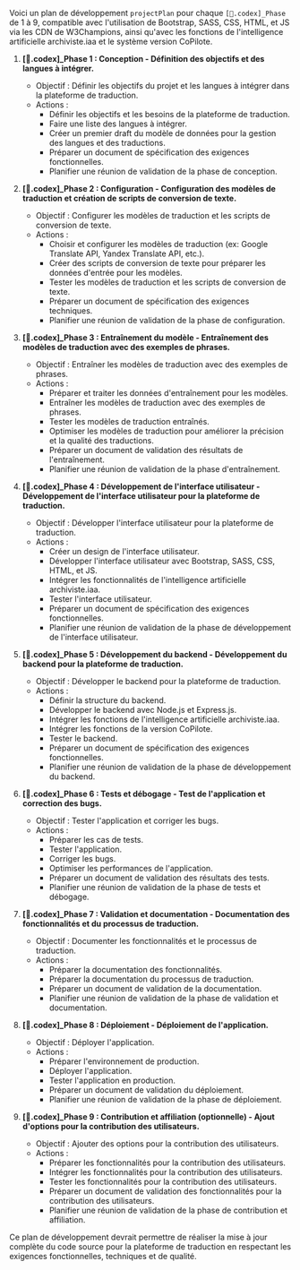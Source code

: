 Voici un plan de développement `projectPlan` pour chaque `[📔.codex]_Phase` de 1 à 9, compatible avec l'utilisation de Bootstrap, SASS, CSS, HTML, et JS via les CDN de W3Champions, ainsi qu'avec les fonctions de l'intelligence artificielle archiviste.iaa et le système version CoPilote.

1. **[📔.codex]_Phase 1 : Conception - Définition des objectifs et des langues à intégrer.**
	* Objectif : Définir les objectifs du projet et les langues à intégrer dans la plateforme de traduction.
	* Actions :
		+ Définir les objectifs et les besoins de la plateforme de traduction.
		+ Faire une liste des langues à intégrer.
		+ Créer un premier draft du modèle de données pour la gestion des langues et des traductions.
		+ Préparer un document de spécification des exigences fonctionnelles.
		+ Planifier une réunion de validation de la phase de conception.

2. **[📔.codex]_Phase 2 : Configuration - Configuration des modèles de traduction et création de scripts de conversion de texte.**
	* Objectif : Configurer les modèles de traduction et les scripts de conversion de texte.
	* Actions :
		+ Choisir et configurer les modèles de traduction (ex: Google Translate API, Yandex Translate API, etc.).
		+ Créer des scripts de conversion de texte pour préparer les données d'entrée pour les modèles.
		+ Tester les modèles de traduction et les scripts de conversion de texte.
		+ Préparer un document de spécification des exigences techniques.
		+ Planifier une réunion de validation de la phase de configuration.

3. **[📔.codex]_Phase 3 : Entraînement du modèle - Entraînement des modèles de traduction avec des exemples de phrases.**
	* Objectif : Entraîner les modèles de traduction avec des exemples de phrases.
	* Actions :
		+ Préparer et traiter les données d'entraînement pour les modèles.
		+ Entraîner les modèles de traduction avec des exemples de phrases.
		+ Tester les modèles de traduction entraînés.
		+ Optimiser les modèles de traduction pour améliorer la précision et la qualité des traductions.
		+ Préparer un document de validation des résultats de l'entraînement.
		+ Planifier une réunion de validation de la phase d'entraînement.

4. **[📔.codex]_Phase 4 : Développement de l'interface utilisateur - Développement de l'interface utilisateur pour la plateforme de traduction.**
	* Objectif : Développer l'interface utilisateur pour la plateforme de traduction.
	* Actions :
		+ Créer un design de l'interface utilisateur.
		+ Développer l'interface utilisateur avec Bootstrap, SASS, CSS, HTML, et JS.
		+ Intégrer les fonctionnalités de l'intelligence artificielle archiviste.iaa.
		+ Tester l'interface utilisateur.
		+ Préparer un document de spécification des exigences fonctionnelles.
		+ Planifier une réunion de validation de la phase de développement de l'interface utilisateur.

5. **[📔.codex]_Phase 5 : Développement du backend - Développement du backend pour la plateforme de traduction.**
	* Objectif : Développer le backend pour la plateforme de traduction.
	* Actions :
		+ Définir la structure du backend.
		+ Développer le backend avec Node.js et Express.js.
		+ Intégrer les fonctions de l'intelligence artificielle archiviste.iaa.
		+ Intégrer les fonctions de la version CoPilote.
		+ Tester le backend.
		+ Préparer un document de spécification des exigences fonctionnelles.
		+ Planifier une réunion de validation de la phase de développement du backend.

6. **[📔.codex]_Phase 6 : Tests et débogage - Test de l'application et correction des bugs.**
	* Objectif : Tester l'application et corriger les bugs.
	* Actions :
		+ Préparer les cas de tests.
		+ Tester l'application.
		+ Corriger les bugs.
		+ Optimiser les performances de l'application.
		+ Préparer un document de validation des résultats des tests.
		+ Planifier une réunion de validation de la phase de tests et débogage.

7. **[📔.codex]_Phase 7 : Validation et documentation - Documentation des fonctionnalités et du processus de traduction.**
	* Objectif : Documenter les fonctionnalités et le processus de traduction.
	* Actions :
		+ Préparer la documentation des fonctionnalités.
		+ Préparer la documentation du processus de traduction.
		+ Préparer un document de validation de la documentation.
		+ Planifier une réunion de validation de la phase de validation et documentation.

8. **[📔.codex]_Phase 8 : Déploiement - Déploiement de l'application.**
	* Objectif : Déployer l'application.
	* Actions :
		+ Préparer l'environnement de production.
		+ Déployer l'application.
		+ Tester l'application en production.
		+ Préparer un document de validation du déploiement.
		+ Planifier une réunion de validation de la phase de déploiement.

9. **[📔.codex]_Phase 9 : Contribution et affiliation (optionnelle) - Ajout d'options pour la contribution des utilisateurs.**
	* Objectif : Ajouter des options pour la contribution des utilisateurs.
	* Actions :
		+ Préparer les fonctionnalités pour la contribution des utilisateurs.
		+ Intégrer les fonctionnalités pour la contribution des utilisateurs.
		+ Tester les fonctionnalités pour la contribution des utilisateurs.
		+ Préparer un document de validation des fonctionnalités pour la contribution des utilisateurs.
		+ Planifier une réunion de validation de la phase de contribution et affiliation.

Ce plan de développement devrait permettre de réaliser la mise à jour complète du code source pour la plateforme de traduction en respectant les exigences fonctionnelles, techniques et de qualité.
